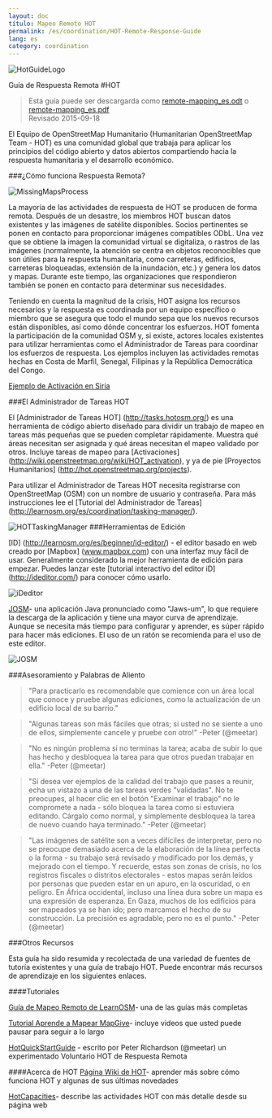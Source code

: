 ```yaml
---
layout: doc
título: Mapeo Remoto HOT  
permalink: /es/coordination/HOT-Remote-Response-Guide 
lang: es
category: coordination
---
```

![HotGuideLogo](http://hot.openstreetmap.org/sites/default/themes/hot/logo.png)

Guía de Respuesta Remota #HOT  

> Esta guía puede ser descargarda como [remote-mapping_es.odt](/files/remote-mapping_es.odt) o [remote-mapping_es.pdf](/files/remote-mapping_es.pdf)  
> Revisado 2015-09-18

El Equipo de OpenStreetMap Humanitario (Humanitarian OpenStreetMap Team - HOT) es una comunidad global que trabaja para aplicar los principios del código abierto y datos abiertos compartiendo hacia la respuesta humanitaria y el desarrollo económico.

###¿Cómo funciona Respuesta Remota? 

![MissingMapsProcess](http://hot.openstreetmap.org/sites/default/files/styles/large/public/process.png?itok=jlAYWov0)

La mayoría de las actividades de respuesta de HOT se producen de forma remota. Después de un desastre, los miembros HOT buscan datos existentes y las imágenes de satélite disponibles. Socios pertinentes se ponen en contacto para proporcionar imágenes compatibles ODbL. Una vez que se obtiene la imagen la comunidad virtual se digitaliza, o rastros de las imágenes (normalmente, la atención se centra en objetos reconocibles que son útiles para la respuesta humanitaria, como carreteras, edificios, carreteras bloqueadas, extensión de la inundación, etc.) y genera los datos y mapas. Durante este tiempo, las organizaciones que respondieron también se ponen en contacto para determinar sus necesidades.

Teniendo en cuenta la magnitud de la crisis, HOT asigna los recursos necesarios y la respuesta es coordinada por un equipo específico o miembro que se asegura que todo el mundo sepa que los nuevos recursos están disponibles, así como dónde concentrar los esfuerzos. HOT fomenta la participación de la comunidad OSM y, si existe, actores locales existentes para utilizar herramientas como el Administrador de Tareas para coordinar los esfuerzos de respuesta. Los ejemplos incluyen las actividades remotas hechas en Costa de Marfil, Senegal, Filipinas y la República Democrática del Congo.

[Ejemplo  de Activación en Siria](http://hot.openstreetmap.org/updates/2013-01-28_syria_activation)

###El Administrador de Tareas HOT 

El [Administrador de Tareas HOT] (http://tasks.hotosm.org/) es una herramienta de código abierto diseñado para dividir un trabajo de mapeo en tareas más pequeñas que se pueden completar rápidamente. Muestra qué áreas necesitan ser asignada y qué áreas necesitan el mapeo validado por otros. Incluye tareas de mapeo para [Activaciones] (http://wiki.openstreetmap.org/wiki/HOT_activation), y ya de pie [Proyectos Humanitarios] (http://hot.openstreetmap.org/projects). 

Para utilizar el Administrador de Tareas HOT necesita registrarse con OpenStreetMap (OSM) con un nombre de usuario y contraseña. Para más instrucciones lee el [Tutorial del Administrador de Tareas] (http://learnosm.org/es/coordination/tasking-manager/). 

![HOTTaskingManager](http://hot.openstreetmap.org/sites/default/files/styles/large/public/task_manager_v2_screenshot_CAR_example.png?itok=Q35ytxKl)
###Herramientas de Edición 

[ID] (http://learnosm.org/es/beginner/id-editor/) - el editor basado en web creado por [Mapbox] (www.mapbox.com) con una interfaz muy fácil de usar. Generalmente considerado la mejor herramienta de edición para empezar. Puedes lanzar este [tutorial interactivo del editor iD] (http://ideditor.com/) para conocer cómo usarlo.

![iDeditor](https://blog.openstreetmap.org/wp-content/uploads/2013/08/id-editor-sotm-us-2013-venue-screenshot.png)


[JOSM](https://josm.openstreetmap.de/)- una aplicación Java pronunciado como "Jaws-um", lo que requiere la descarga de la aplicación y tiene una mayor curva de aprendizaje. Aunque se necesita más tiempo para configurar y aprender, es súper rápido para hacer más ediciones. El uso de un ratón se recomienda para el uso de este editor. 

![JOSM](http://njgeo.org/wp-content/uploads/2010/07/josm_osm_editor.png)

###Asesoramiento y Palabras de Aliento

>"Para practicarlo es recomendable que comience con un área local que conoce y pruebe algunas
ediciones, como la actualización de un edificio local de su barrio." 

>"Algunas tareas son más fáciles que otras; si usted no se siente a uno de ellos, simplemente cancele y pruebe con otro!" -Peter (@meetar) 

>"No es ningún problema si no terminas la tarea; acaba de subir lo que has hecho y desbloquea la tarea para que otros puedan trabajar en ella." -Peter (@meetar)  

>"Si desea ver ejemplos de la calidad del trabajo que pases a reunir, echa un vistazo a una de las tareas verdes "validadas". No te preocupes, al hacer clic en el botón "Examinar el trabajo" no le compromete a nada - sólo bloquea la tarea como si estuviera editando. Cárgalo como normal, y simplemente desbloquea la tarea de nuevo cuando haya terminado." -Peter (@meetar)  


>"Las imágenes de satélite son a veces difíciles de interpretar, pero no se preocupe demasiado acerca de la elaboración de la línea perfecta o la forma - su trabajo será revisado y modificado por los demás, y mejorado con el tiempo. Y recuerde, estas son zonas de crisis, no los registros fiscales o distritos electorales - estos mapas serán leídos por personas que pueden estar en un apuro, en la oscuridad, o en peligro. En África occidental, incluso una línea dura sobre un mapa es una expresión de esperanza. En Gaza, muchos de los edificios para ser mapeados ya se han ido; pero marcamos el hecho de su construcción. La precisión es agradable, pero no es el punto." -Peter (@meetar) 

 
###Otros Recursos 

Esta guía ha sido resumida y recolectada de una variedad de fuentes de tutoría existentes y una guía de trabajo HOT. Puede encontrar más recursos de aprendizaje en los siguientes enlaces. 

####Tutoriales

[Guía de Mapeo Remoto de LearnOSM](http://learnosm.org/es/coordination/remote/)- una de las guías más completas  

[Tutorial Aprende a Mapear MapGive](http://mapgive.state.gov/learn-to-map/)- incluye videos que usted puede pausar para seguir a lo largo

[HotQuickStartGuide](https://gist.github.com/meetar/b9929dfec129d1d7f5f2) - escrito por Peter Richardson (@meetar) un experimentado Voluntario HOT de Respuesta Remota

####Acerca de HOT 
[Página Wiki de HOT](http://wiki.openstreetmap.org/wiki/Humanitarian_OSM_Team)-  aprender más sobre cómo funciona HOT y algunas de sus últimas novedades 

[HotCapacities](http://hot.openstreetmap.org/about/hot_capacities)- describe las actividades HOT con más detalle desde su página web 
